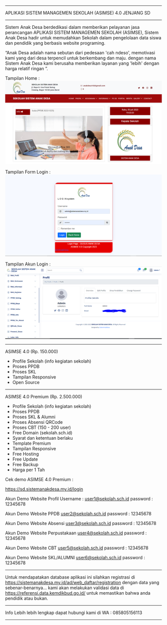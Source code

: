 *********************************************************
APLIKASI SISTEM MANAGEMEN SEKOLAH (ASIMSE) 4.0 JENJANG SD
*********************************************************

Sistem Anak Desa berdedikasi dalam memberikan pelayanan jasa perancangan APLIKASI SISTEM MANAGEMEN SEKOLAH (ASIMSE), Sistem Anak Desa hadir untuk memudahkan Sekolah dalam pengelolaan data siswa dan pendidik yang berbasis website programing.

“Anak Desa adalah nama sebutan dari pedesaan 'cah ndeso', memotivasi kami yang dari desa terpencil untuk berkembang dan maju. dengan nama Sistem Anak Desa kami berusaha memberikan layanan yang 'lebih' dengan harga relatif ringan ”.

Tampilan Home :
![alt text](https://raw.githubusercontent.com/anak-desa1/ASIMSE-4.0-SD/master/gambar_home.PNG?raw=true)

Tampilan Form Login :
![alt text](https://raw.githubusercontent.com/anak-desa1/ASIMSE-4.0-SD/master/gambar_form_login.PNG?raw=true)

Tampilan Akun Login :
![alt text](https://raw.githubusercontent.com/anak-desa1/ASIMSE-4.0-SD/master/gambar_akun_login.PNG?raw=true)


***************************************************************
ASIMSE 4.0 (Rp. 150.000)
- Profile Sekolah (info kegiatan sekolah)
- Proses PPDB
- Proses SKL
- Tampilan Responsive
- Open Source
***************************************************************
ASIMSE 4.0 Premium (Rp. 2.500.000)
- Profile Sekolah (info kegiatan sekolah)
- Proses PPDB
- Proses SKL & Alumni
- Proses Absensi QRCode
- Proses CBT (150 - 200 user)
- Free Domain (sekolah.sch.id)
- Syarat dan ketentuan berlaku
- Template Premium
- Tampilan Responsive
- Free Hosting
- Free Update
- Free Backup
- Harga per 1 Tah

Cek demo ASIMSE 4.0 Premium : 

https://sd.sistemanakdesa.my.id/login

Akun Demo Website Profil
Username : user1@sekolah.sch.id 
password : 12345678

Akun Demo Website PPDB
user2@sekolah.sch.id
password : 12345678

Akun Demo Website Absensi
user3@sekolah.sch.id
password : 12345678

Akun Demo Website Perpustakaan
user4@sekolah.sch.id
password : 12345678

Akun Demo Website CBT
user5@sekolah.sch.id
password : 12345678

Akun Demo Website SKL/ALUMNI
user6@sekolah.sch.id
password : 12345678
***************************************************************
Untuk mendapatakan database aplikasi ini silahkan registrasi di https://sistemanakdesa.my.id/ad/web_daftar/registration
dengan data yang sebenar-benarnya...
kami akan melakukan validasi data di https://referensi.data.kemdikbud.go.id/
untuk memastikan bahwa anda pendidik atau bukan.
***************************************************************
Info Lebih lebih lengkap dapat hubungi kami di
WA : 085805156113
***************************************************************






